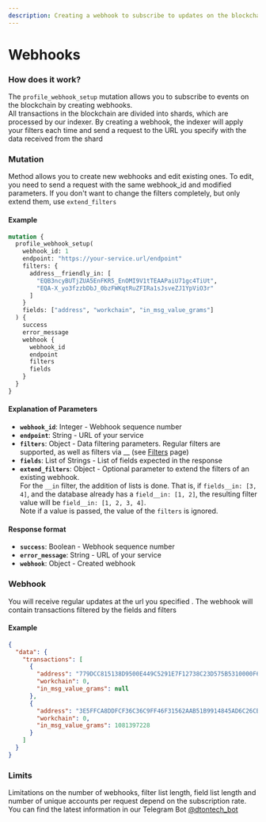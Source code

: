 ```yaml
---
description: Creating a webhook to subscribe to updates on the blockchain.
---
```


# Webhooks

### How does it work?

The `profile_webhook_setup` mutation allows you to subscribe to events on the blockchain by creating webhooks.\
All transactions in the blockchain are divided into shards, which are processed by our indexer. By creating a webhook, the indexer will apply your filters each time and send a request to the URL you specify with the data received from the shard

### Mutation

Method allows you to create new webhooks and edit existing ones. To edit, you need to send a request with the same webhook\_id and modified parameters. If you don't want to change the filters completely, but only extend them, use `extend_filters`

#### Example

```graphql
mutation {
  profile_webhook_setup(
    webhook_id: 1
    endpoint: "https://your-service.url/endpoint"
    filters: {
      address__friendly_in: [
        "EQB3ncyBUTjZUA5EnFKR5_EnOMI9V1tTEAAPaiU71gc4TiUt",
        "EQA-X_yo3fzzbDbJ_0bzFWKqtRuZFIRa1sJsveZJ1YpViO3r"
      ]
    }
    fields: ["address", "workchain", "in_msg_value_grams"]
  ) {
    success
    error_message
    webhook {
      webhook_id
      endpoint
      filters
      fields
    }
  }
}
```

#### Explanation of Parameters

* **`webhook_id`**: Integer - Webhook sequence number
* **`endpoint`**: String - URL of your service
* **`filters`**: Object - Data filtering parameters. Regular filters are supported, as well as filters via \_\_ (see [Filters](../filters.md) page)
* **`fields`**: List of Strings - List of fields expected in the response
* **`extend_filters`**: Object - Optional parameter to extend the filters of an existing webhook.\
  For the `__in` filter, the addition of lists is done. That is, if `fields__in: [3, 4]`, and the database already has a `field__in: [1, 2]`, the resulting filter value will be `field__in: [1, 2, 3, 4]`. \
  Note if a value is passed, the value of the `filters` is ignored.&#x20;

#### Response format

* **`success`**: Boolean - Webhook sequence number
* **`error_message`**: String - URL of your service
* **`webhook`**: Object - Сreated webhook

### Webhook

You will receive regular updates at the url you specified . The webhook will contain transactions filtered by the fields and filters

#### Example

```json
{
  "data": {
    "transactions": [
      {
        "address": "779DCC815138D9500E449C5291E7F12738C23D575B5310000F6A253BD607384E",
        "workchain": 0,
        "in_msg_value_grams": null
      },
      {
        "address": "3E5FFCA8DDFCF36C36C9FF46F31562AAB51B9914845AD6C26CBDE649D58A5588",
        "workchain": 0,
        "in_msg_value_grams": 1081397228
      }
    ]
  }
}
```

### Limits

Limitations on the number of webhooks, filter list length, field list length and number of unique accounts per request depend on the subscription rate.  You can find the latest information in our Telegram Bot [@dtontech\_bot](https://t.me/dtontech\_bot)
